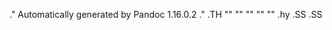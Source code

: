 .\" Automatically generated by Pandoc 1.16.0.2
.\"
.TH "" "" "" "" ""
.hy
.SS <AG-Fahrradpumpstation>
.SS <AG-Videowall>
